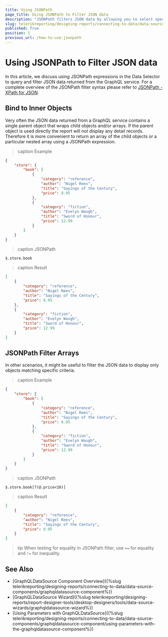 ```yaml
---
title: Using JSONPath
page_title: Using JSONPath to Filter JSON data
description: "JSONPath filters JSON data by allowing you to select specific elements based on conditions."
slug: telerikreporting/designing-reports/connecting-to-data/data-source-components/graphqldatasource-component/how-to-use-jsonpath-to-filter-json-data
published: True
position: 1
previous_url: /how-to-use-jsonpath
---
```


# Using JSONPath to Filter JSON data

In this article, we discuss using JSONPath expressions in the Data Selector to query and filter JSON data returned from the GraphQL service. For a complete overview of the JSONPath filter syntax please refer to [JSONPath - XPath for JSON](https://goessner.net/articles/JsonPath/).

## Bind to Inner Objects

Very often the JSON data returned from a GraphQL service contains a single parent object that wraps child objects and/or arrays. If the parent object is used directly the report will not display any detail records. Therefore it is more convenient to return an array of the child objects or a particular nested array using a JSONPath expression.

>caption Example

````JSON
{
	"store": {
		"book": [
			{
				"category": "reference",
				"author": "Nigel Rees",
				"title": "Sayings of the Century",
				"price": 8.95
			},
			{
				"category": "fiction",
				"author": "Evelyn Waugh",
				"title": "Sword of Honour",
				"price": 12.99
			}
		]
	}
}
````

>caption JSONPath

`$.store.book`

>caption Result

````JSON
[
	{
		"category": "reference",
		"author": "Nigel Rees",
		"title": "Sayings of the Century",
		"price": 8.95
	},
	{
		"category": "fiction",
		"author": "Evelyn Waugh",
		"title": "Sword of Honour",
		"price": 12.99
	}
]
````

## JSONPath Filter Arrays

In other scenarios, it might be useful to filter the JSON data to display only objects matching specific criteria.

>caption Example

````JSON
{
	"store": {
		"book": [
			{
				"category": "reference",
				"author": "Nigel Rees",
				"title": "Sayings of the Century",
				"price": 8.95
			},
			{
				"category": "fiction",
				"author": "Evelyn Waugh",
				"title": "Sword of Honour",
				"price": 12.99
			}
		]
	}
}
````

>caption JSONPath

`$.store.book[?(@.price<10)]`

>caption Result

````JSON
[
	{
		"category": "reference",
		"author": "Nigel Rees",
		"title": "Sayings of the Century",
		"price": 8.95
	}
]
````

>tip When testing for equality in JSONPath filter, use `==` for equality and `!=` for inequality.

## See Also

* [GraphQLDataSource Component Overview]({%slug telerikreporting/designing-reports/connecting-to-data/data-source-components/graphqldatasource-component%})
* [GraphQLDataSource Wizard]({%slug telerikreporting/designing-reports/report-designer-tools/desktop-designers/tools/data-source-wizards/graphqldatasource-wizard%})
* [Using Parameters with GraphQLDataSource]({%slug telerikreporting/designing-reports/connecting-to-data/data-source-components/graphqldatasource-component/using-parameters-with-the-graphqldatasource-component%})